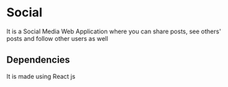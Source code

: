 # Social

It is a Social Media Web Application where you can share posts, see others' posts and follow other users as well

## Dependencies

It is made using React js
